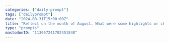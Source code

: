 ```yaml
---
categories: ["daily-prompt"]
tags: ["dailyprompt"]
date: "2024-08-31T15:00:00Z"
title: "Reflect on the month of August. What were some highlights or challenges?"
type: "prompts"
mastodonID: "113057241702451848"
---
```

